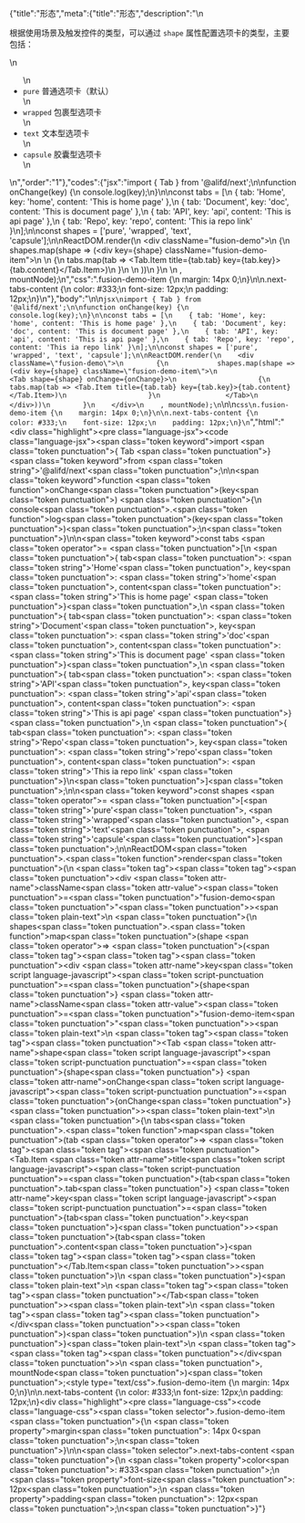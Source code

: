 {"title":"形态","meta":{"title":"形态","description":"\n<p>根据使用场景及触发控件的类型，可以通过 <code>shape</code> 属性配置选项卡的类型，主要包括：</p>\n<ul>\n<li><code>pure</code> 普通选项卡（默认）</li>\n<li><code>wrapped</code>  包裹型选项卡</li>\n<li><code>text</code> 文本型选项卡</li>\n<li><code>capsule</code> 胶囊型选项卡</li>\n</ul>\n","order":"1"},"codes":{"jsx":"import { Tab } from '@alifd/next';\n\nfunction onChange(key) {\n    console.log(key);\n}\n\nconst tabs = [\n    { tab: 'Home', key: 'home', content: 'This is home page' },\n    { tab: 'Document', key: 'doc', content: 'This is document page' },\n    { tab: 'API', key: 'api', content: 'This is api page' },\n    { tab: 'Repo', key: 'repo', content: 'This ia repo link' }\n];\n\nconst shapes = ['pure', 'wrapped', 'text', 'capsule'];\n\nReactDOM.render(\n    <div className=\"fusion-demo\">\n        {\n            shapes.map(shape => (<div key={shape} className=\"fusion-demo-item\">\n                <Tab shape={shape} onChange={onChange}>\n                    {\n                        tabs.map(tab => <Tab.Item title={tab.tab} key={tab.key}>{tab.content}</Tab.Item>)\n                    }\n                </Tab>\n            </div>))\n        }\n    </div>\n    , mountNode);\n","css":".fusion-demo-item {\n    margin: 14px 0;\n}\n\n.next-tabs-content {\n    color: #333;\n    font-size: 12px;\n    padding: 12px;\n}\n"},"body":"\n\n````jsx\nimport { Tab } from '@alifd/next';\n\nfunction onChange(key) {\n    console.log(key);\n}\n\nconst tabs = [\n    { tab: 'Home', key: 'home', content: 'This is home page' },\n    { tab: 'Document', key: 'doc', content: 'This is document page' },\n    { tab: 'API', key: 'api', content: 'This is api page' },\n    { tab: 'Repo', key: 'repo', content: 'This ia repo link' }\n];\n\nconst shapes = ['pure', 'wrapped', 'text', 'capsule'];\n\nReactDOM.render(\n    <div className=\"fusion-demo\">\n        {\n            shapes.map(shape => (<div key={shape} className=\"fusion-demo-item\">\n                <Tab shape={shape} onChange={onChange}>\n                    {\n                        tabs.map(tab => <Tab.Item title={tab.tab} key={tab.key}>{tab.content}</Tab.Item>)\n                    }\n                </Tab>\n            </div>))\n        }\n    </div>\n    , mountNode);\n````\n\n````css\n.fusion-demo-item {\n    margin: 14px 0;\n}\n\n.next-tabs-content {\n    color: #333;\n    font-size: 12px;\n    padding: 12px;\n}\n````","html":"<script>(function(){'use strict';\n\nvar _next = require('@alifd/next');\n\nfunction onChange(key) {\n    console.log(key);\n}\n\nvar tabs = [{ tab: 'Home', key: 'home', content: 'This is home page' }, { tab: 'Document', key: 'doc', content: 'This is document page' }, { tab: 'API', key: 'api', content: 'This is api page' }, { tab: 'Repo', key: 'repo', content: 'This ia repo link' }];\n\nvar shapes = ['pure', 'wrapped', 'text', 'capsule'];\n\nReactDOM.render(React.createElement(\n    'div',\n    { className: 'fusion-demo' },\n    shapes.map(function (shape) {\n        return React.createElement(\n            'div',\n            { key: shape, className: 'fusion-demo-item' },\n            React.createElement(\n                _next.Tab,\n                { shape: shape, onChange: onChange },\n                tabs.map(function (tab) {\n                    return React.createElement(\n                        _next.Tab.Item,\n                        { title: tab.tab, key: tab.key },\n                        tab.content\n                    );\n                })\n            )\n        );\n    })\n), mountNode);})()</script><div class=\"highlight\"><pre class=\"language-jsx\"><code class=\"language-jsx\"><span class=\"token keyword\">import</span> <span class=\"token punctuation\">{</span> Tab <span class=\"token punctuation\">}</span> <span class=\"token keyword\">from</span> <span class=\"token string\">'@alifd/next'</span><span class=\"token punctuation\">;</span>\n\n<span class=\"token keyword\">function</span> <span class=\"token function\">onChange</span><span class=\"token punctuation\">(</span>key<span class=\"token punctuation\">)</span> <span class=\"token punctuation\">{</span>\n    console<span class=\"token punctuation\">.</span><span class=\"token function\">log</span><span class=\"token punctuation\">(</span>key<span class=\"token punctuation\">)</span><span class=\"token punctuation\">;</span>\n<span class=\"token punctuation\">}</span>\n\n<span class=\"token keyword\">const</span> tabs <span class=\"token operator\">=</span> <span class=\"token punctuation\">[</span>\n    <span class=\"token punctuation\">{</span> tab<span class=\"token punctuation\">:</span> <span class=\"token string\">'Home'</span><span class=\"token punctuation\">,</span> key<span class=\"token punctuation\">:</span> <span class=\"token string\">'home'</span><span class=\"token punctuation\">,</span> content<span class=\"token punctuation\">:</span> <span class=\"token string\">'This is home page'</span> <span class=\"token punctuation\">}</span><span class=\"token punctuation\">,</span>\n    <span class=\"token punctuation\">{</span> tab<span class=\"token punctuation\">:</span> <span class=\"token string\">'Document'</span><span class=\"token punctuation\">,</span> key<span class=\"token punctuation\">:</span> <span class=\"token string\">'doc'</span><span class=\"token punctuation\">,</span> content<span class=\"token punctuation\">:</span> <span class=\"token string\">'This is document page'</span> <span class=\"token punctuation\">}</span><span class=\"token punctuation\">,</span>\n    <span class=\"token punctuation\">{</span> tab<span class=\"token punctuation\">:</span> <span class=\"token string\">'API'</span><span class=\"token punctuation\">,</span> key<span class=\"token punctuation\">:</span> <span class=\"token string\">'api'</span><span class=\"token punctuation\">,</span> content<span class=\"token punctuation\">:</span> <span class=\"token string\">'This is api page'</span> <span class=\"token punctuation\">}</span><span class=\"token punctuation\">,</span>\n    <span class=\"token punctuation\">{</span> tab<span class=\"token punctuation\">:</span> <span class=\"token string\">'Repo'</span><span class=\"token punctuation\">,</span> key<span class=\"token punctuation\">:</span> <span class=\"token string\">'repo'</span><span class=\"token punctuation\">,</span> content<span class=\"token punctuation\">:</span> <span class=\"token string\">'This ia repo link'</span> <span class=\"token punctuation\">}</span>\n<span class=\"token punctuation\">]</span><span class=\"token punctuation\">;</span>\n\n<span class=\"token keyword\">const</span> shapes <span class=\"token operator\">=</span> <span class=\"token punctuation\">[</span><span class=\"token string\">'pure'</span><span class=\"token punctuation\">,</span> <span class=\"token string\">'wrapped'</span><span class=\"token punctuation\">,</span> <span class=\"token string\">'text'</span><span class=\"token punctuation\">,</span> <span class=\"token string\">'capsule'</span><span class=\"token punctuation\">]</span><span class=\"token punctuation\">;</span>\n\nReactDOM<span class=\"token punctuation\">.</span><span class=\"token function\">render</span><span class=\"token punctuation\">(</span>\n    <span class=\"token tag\"><span class=\"token tag\"><span class=\"token punctuation\">&lt;</span>div</span> <span class=\"token attr-name\">className</span><span class=\"token attr-value\"><span class=\"token punctuation\">=</span><span class=\"token punctuation\">\"</span>fusion-demo<span class=\"token punctuation\">\"</span></span><span class=\"token punctuation\">></span></span><span class=\"token plain-text\">\n        </span><span class=\"token punctuation\">{</span>\n            shapes<span class=\"token punctuation\">.</span><span class=\"token function\">map</span><span class=\"token punctuation\">(</span>shape <span class=\"token operator\">=></span> <span class=\"token punctuation\">(</span><span class=\"token tag\"><span class=\"token tag\"><span class=\"token punctuation\">&lt;</span>div</span> <span class=\"token attr-name\">key</span><span class=\"token script language-javascript\"><span class=\"token script-punctuation punctuation\">=</span><span class=\"token punctuation\">{</span>shape<span class=\"token punctuation\">}</span></span> <span class=\"token attr-name\">className</span><span class=\"token attr-value\"><span class=\"token punctuation\">=</span><span class=\"token punctuation\">\"</span>fusion-demo-item<span class=\"token punctuation\">\"</span></span><span class=\"token punctuation\">></span></span><span class=\"token plain-text\">\n                </span><span class=\"token tag\"><span class=\"token tag\"><span class=\"token punctuation\">&lt;</span>Tab</span> <span class=\"token attr-name\">shape</span><span class=\"token script language-javascript\"><span class=\"token script-punctuation punctuation\">=</span><span class=\"token punctuation\">{</span>shape<span class=\"token punctuation\">}</span></span> <span class=\"token attr-name\">onChange</span><span class=\"token script language-javascript\"><span class=\"token script-punctuation punctuation\">=</span><span class=\"token punctuation\">{</span>onChange<span class=\"token punctuation\">}</span></span><span class=\"token punctuation\">></span></span><span class=\"token plain-text\">\n                    </span><span class=\"token punctuation\">{</span>\n                        tabs<span class=\"token punctuation\">.</span><span class=\"token function\">map</span><span class=\"token punctuation\">(</span>tab <span class=\"token operator\">=></span> <span class=\"token tag\"><span class=\"token tag\"><span class=\"token punctuation\">&lt;</span>Tab.Item</span> <span class=\"token attr-name\">title</span><span class=\"token script language-javascript\"><span class=\"token script-punctuation punctuation\">=</span><span class=\"token punctuation\">{</span>tab<span class=\"token punctuation\">.</span>tab<span class=\"token punctuation\">}</span></span> <span class=\"token attr-name\">key</span><span class=\"token script language-javascript\"><span class=\"token script-punctuation punctuation\">=</span><span class=\"token punctuation\">{</span>tab<span class=\"token punctuation\">.</span>key<span class=\"token punctuation\">}</span></span><span class=\"token punctuation\">></span></span><span class=\"token punctuation\">{</span>tab<span class=\"token punctuation\">.</span>content<span class=\"token punctuation\">}</span><span class=\"token tag\"><span class=\"token tag\"><span class=\"token punctuation\">&lt;/</span>Tab.Item</span><span class=\"token punctuation\">></span></span><span class=\"token punctuation\">)</span>\n                    <span class=\"token punctuation\">}</span><span class=\"token plain-text\">\n                </span><span class=\"token tag\"><span class=\"token tag\"><span class=\"token punctuation\">&lt;/</span>Tab</span><span class=\"token punctuation\">></span></span><span class=\"token plain-text\">\n            </span><span class=\"token tag\"><span class=\"token tag\"><span class=\"token punctuation\">&lt;/</span>div</span><span class=\"token punctuation\">></span></span><span class=\"token punctuation\">)</span><span class=\"token punctuation\">)</span>\n        <span class=\"token punctuation\">}</span><span class=\"token plain-text\">\n    </span><span class=\"token tag\"><span class=\"token tag\"><span class=\"token punctuation\">&lt;/</span>div</span><span class=\"token punctuation\">></span></span>\n    <span class=\"token punctuation\">,</span> mountNode<span class=\"token punctuation\">)</span><span class=\"token punctuation\">;</span></code></pre></div><style type=\"text/css\">.fusion-demo-item {\n    margin: 14px 0;\n}\n\n.next-tabs-content {\n    color: #333;\n    font-size: 12px;\n    padding: 12px;\n}</style><div class=\"highlight\"><pre class=\"language-css\"><code class=\"language-css\"><span class=\"token selector\">.fusion-demo-item</span> <span class=\"token punctuation\">{</span>\n    <span class=\"token property\">margin</span><span class=\"token punctuation\">:</span> 14px 0<span class=\"token punctuation\">;</span>\n<span class=\"token punctuation\">}</span>\n\n<span class=\"token selector\">.next-tabs-content</span> <span class=\"token punctuation\">{</span>\n    <span class=\"token property\">color</span><span class=\"token punctuation\">:</span> #333<span class=\"token punctuation\">;</span>\n    <span class=\"token property\">font-size</span><span class=\"token punctuation\">:</span> 12px<span class=\"token punctuation\">;</span>\n    <span class=\"token property\">padding</span><span class=\"token punctuation\">:</span> 12px<span class=\"token punctuation\">;</span>\n<span class=\"token punctuation\">}</span></code></pre></div>"}